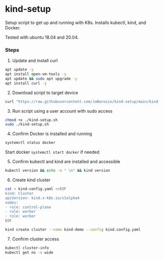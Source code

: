 # kind-setup

Setup script to get up and running with K8s. Installs kubectl, kind, and Docker.

Tested with ubuntu 18.04 and 20.04.

### Steps

1. Update and install curl
```sh
apt update -y
apt install open-vm-tools -y
apt update && sudo apt upgrade -y
apt install curl -y
```

2. Download script to target device
```bash
curl "https://raw.githubusercontent.com/JaBarosin/kind-setup/main/kind-setup.sh" -o "kind-setup.sh"
```

3. Run script using a user account with sudo access
```sh
chmod +x ./kind-setup.sh
sudo ./kind-setup.sh
```

4. Confirm Docker is installed and running
```sh
systemctl status docker
```
Start docker `systemctl start docker` if needed

5. Confirm kubectl and kind are installed and accessible
```sh
kubectl version && echo -e " \n" && kind version
```

6. Create kind cluster
```sh
cat > kind-config.yaml <<EOF
kind: Cluster
apiVersion: kind.x-k8s.io/v1alpha4
nodes:
- role: control-plane
- role: worker
- role: worker
EOF
```

```sh
kind create cluster --name kind-demo --config kind.config.yaml
```

7. Confirm cluster access
```sh
kubectl cluster-info
kubectl get no -o wide
```
